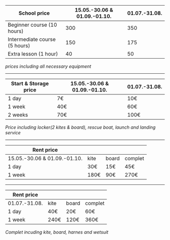 

|School price                 |15.05.-30.06 & 01.09.-01.10.|01.07.-31.08.|
|-----------------------------|----------------------------|-------------|
|Beginner course (10 hours)   |300                         |350          |
|Intermediate course (5 hours)|150                         |175          |
|Extra lesson (1 hour)        |40                          |50           |

_prices including all necessary equipment_

---

|Start & Storage price        |15.05.-30.06 & 01.09.-01.10.|01.07.-31.08.|
|-----------------------------|----------------------------|-------------|
|1 day                        |7€                          |10€          |
|1 week                       |40€                         |60€          |
|2 weeks                      |70€                         |100€         |

_Price including locker(2 kites & board), rescue boat, launch and landing service_

---

|Rent price                   |    |     |        |
|-----------------------------|----|-----|--------|
|15.05.-30.06 & 01.09.-01.10. |kite|board|complet |
|1 day                        |30€ |15€  |45€     |
|1 week                       |180€|90€  |270€    |

---

|Rent price                   |    |     |        |
|-----------------------------|----|-----|--------|
|01.07.-31.08.                |kite|board|complet |
|1 day                        |40€ |20€  |60€     |
|1 week                       |240€|120€ |360€    |

_Complet incuding kite, board, harnes and wetsuit_
